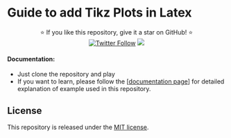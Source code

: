 # Guide to add Tikz Plots in Latex

<p align="center">
  ⭐️ If you like this repository, give it a star on GitHub! ⭐️
  <br>
  <a href="https://twitter.com/MUsmanMBhutta"><img src="https://img.shields.io/twitter/follow/MUsmanMBhutta.svg?style=social" alt="Twitter Follow" /></a>
  <a href="#license"><img src="https://img.shields.io/github/license/sourcerer-io/hall-of-fame.svg?colorB=ff0000"></a>
</p>

#### Documentation:
* Just clone the repository and play
* If you want to learn, please follow the [[documentation page](https://usmanmaqbool.github.io/how-to-add-tikz-graphs-in-latex)] for detailed explanation of example used in this repository.

## License

This repository is released under the [MIT license](LICENSE).